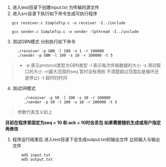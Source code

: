 1. 进入test目录下创建input.txt 为传输的源文件
2. 进入src目录下执行如下命令生成可执行程序
```
   gcc receiver.c SimpleTcp.c -o receiver -I../include

   gcc sender.c SimpleTcp.c -o sender -lpthread -I../include
```
  
3. 测试GBN模式 分别执行如下命令
    ```
      ./receiver -p GBN -l 100 -s 1 -r 100000
      ./sender -p GBN -l 100 -s 10 -r 100000 -t 5
    ```
>- -p 表示protocol类型为GBN类型 -l 表示每次传输数据的大小 -s 滑动窗口的大小 -r(最大范围的seq 暂时没有用到 不清楚超过范围后是循环还是停止) -t 超时的时间

4. 测试SR模式
   ```
        ./receiver -p SR -l 100 -s 10 -r 100000 
        ./sender -p SR -l 100 -s 10 -r 100000 -t 5
   ```
>参数代表含义如上

**目前在程序里固定为seq = 10 和 ack = 10时会丢包 如果需要随机生成或用户指定再修改**

1. 程序运行结束后 进入test目录下会生成output.txt的输出文件 比较输入与输出文件
    ```
        md5 input.txt
        md5 output.txt
    ```